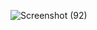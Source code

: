 
![Screenshot (92)](https://user-images.githubusercontent.com/101939465/164468808-bdc7727c-ea35-453c-88ea-3c90aa112a94.png)

